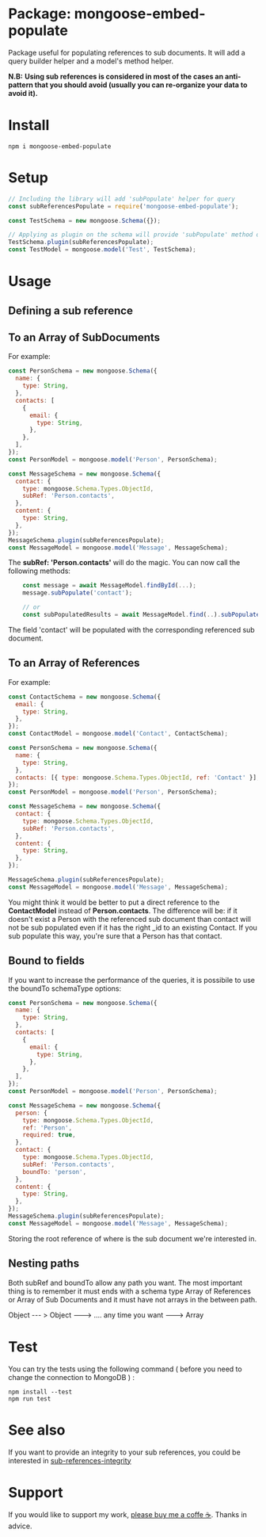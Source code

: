 # Package: mongoose-embed-populate

Package useful for populating references to sub documents.
It will add a query builder helper and a model's method helper.

**N.B:**
**Using sub references is considered in most of the cases an anti-pattern that you should avoid (usually you can re-organize your data to avoid it).**

# Install

```shell
npm i mongoose-embed-populate
```

# Setup

```js
// Including the library will add 'subPopulate' helper for query
const subReferencesPopulate = require('mongoose-embed-populate');

const TestSchema = new mongoose.Schema({});

// Applying as plugin on the schema will provide 'subPopulate' method on the model
TestSchema.plugin(subReferencesPopulate);
const TestModel = mongoose.model('Test', TestSchema);
```

# Usage

## Defining a sub reference

## To an Array of SubDocuments

For example:

```js
const PersonSchema = new mongoose.Schema({
  name: {
    type: String,
  },
  contacts: [
    {
      email: {
        type: String,
      },
    },
  ],
});
const PersonModel = mongoose.model('Person', PersonSchema);

const MessageSchema = new mongoose.Schema({
  contact: {
    type: mongoose.Schema.Types.ObjectId,
    subRef: 'Person.contacts',
  },
  content: {
    type: String,
  },
});
MessageSchema.plugin(subReferencesPopulate);
const MessageModel = mongoose.model('Message', MessageSchema);
```

The **subRef: 'Person.contacts'** will do the magic.
You can now call the following methods:

```js
    const message = await MessageModel.findById(...);
    message.subPopulate('contact');

    // or
    const subPopulatedResults = await MessageModel.find(..).subPopulate('contact');
```

The field 'contact' will be populated with the corresponding referenced sub document.

## To an Array of References

For example:

```js
const ContactSchema = new mongoose.Schema({
  email: {
    type: String,
  },
});
const ContactModel = mongoose.model('Contact', ContactSchema);

const PersonSchema = new mongoose.Schema({
  name: {
    type: String,
  },
  contacts: [{ type: mongoose.Schema.Types.ObjectId, ref: 'Contact' }],
});
const PersonModel = mongoose.model('Person', PersonSchema);

const MessageSchema = new mongoose.Schema({
  contact: {
    type: mongoose.Schema.Types.ObjectId,
    subRef: 'Person.contacts',
  },
  content: {
    type: String,
  },
});

MessageSchema.plugin(subReferencesPopulate);
const MessageModel = mongoose.model('Message', MessageSchema);
```

You might think it would be better to put a direct reference to the **ContactModel** instead of **Person.contacts**. The difference will be: if it doesn't exist a Person with the referenced sub document than contact will not be sub populated even if it has the right \_id to an existing Contact. If you sub populate this way, you're sure that a Person has that contact.

## Bound to fields

If you want to increase the performance of the queries, it is possibile to use the boundTo schemaType options:

```js
const PersonSchema = new mongoose.Schema({
  name: {
    type: String,
  },
  contacts: [
    {
      email: {
        type: String,
      },
    },
  ],
});
const PersonModel = mongoose.model('Person', PersonSchema);

const MessageSchema = new mongoose.Schema({
  person: {
    type: mongoose.Schema.Types.ObjectId,
    ref: 'Person',
    required: true,
  },
  contact: {
    type: mongoose.Schema.Types.ObjectId,
    subRef: 'Person.contacts',
    boundTo: 'person',
  },
  content: {
    type: String,
  },
});
MessageSchema.plugin(subReferencesPopulate);
const MessageModel = mongoose.model('Message', MessageSchema);
```

Storing the root reference of where is the sub document we're interested in.

## Nesting paths

Both subRef and boundTo allow any path you want. The most important thing is to remember it must ends with a schema type Array of References or Array of Sub Documents and it must have not arrays in the between path.

Object --- > Object ---> .... any time you want ---> Array

# Test

You can try the tests using the following command ( before you need to change the connection to MongoDB ) :
```shell
npm install --test
npm run test
```

# See also

If you want to provide an integrity to your sub references, you could be interested in [sub-references-integrity](https://github.com/QuantumGlitch/mongoose-sub-references-integrity-checker)

# Support

If you would like to support my work, [please buy me a coffe ☕](https://www.paypal.com/cgi-bin/webscr?cmd=_s-xclick&hosted_button_id=HRVBJMSU9CQXW).
Thanks in advice.

